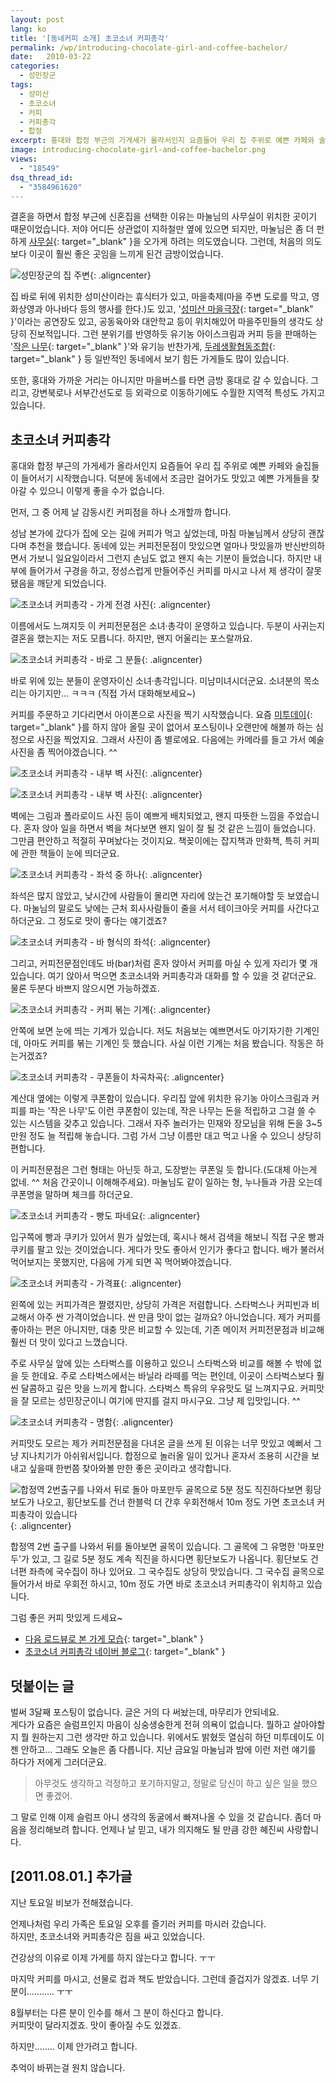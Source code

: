 ```yaml
---
layout: post
lang: ko
title: '[동네커피 소개] 초코소녀 커피총각'
permalink: /wp/introducing-chocolate-girl-and-coffee-bachelor/
date:   2010-03-22
categories:
  - 성민장군
tags:
  - 성미산
  - 초코소녀
  - 커피
  - 커피총각
  - 합정
excerpt: 홍대와 합정 부근의 가게세가 올라서인지 요즘들어 우리 집 주위로 예쁜 카페와 술집들이 들어서기 시작했습니다. 덕분에 동네에서 조금만 걸어가도 맛있고 예쁜 가게들을 찾아갈 수 있으니 이렇게 좋을 수가 없습니다. 먼저, 그 중 어제 날 감동시킨 커피점을 하나 소개할까 합니다. 성남 본가에 갔다가 집에 오는 길에 커피가 먹고 싶었는데, 마침 마눌님께서 상당히 괜찮다며 추천을 했습니다. 동네에 있는 커피전문점이 맛있으면 얼마나 맛있을까 반신반의하면서 가보니 일요일이라서 그런지 손님도 없고 왠지 속는 기분이 들었습니다. 하지만 내부에 들어가서 구경을 하고, 정성스럽게 만들어주신 커피를 마시고 나서 제 생각이 잘못됐음을 깨닫게 되었습니다. 이름에서도 느껴지듯 이 커피전문점은 소녀·총각이 운영하고 있습니다. 두분이 사귀는지 결혼을 했는지는 저도 모릅니다. [...]
image: introducing-chocolate-girl-and-coffee-bachelor.png
views:
  - "18549"
dsq_thread_id:
  - "3584961620"
---
```


결혼을 하면서 합정 부근에 신혼집을 선택한 이유는 마눌님의 사무실이 위치한 곳이기 때문이었습니다. 저야 어디든 상관없이 지하철만 옆에 있으면 되지만, 마눌님은 좀 더 펀하게 [사무실](http://www.uni-nara.com/){: target="_blank" }을 오가게 하려는 의도였습니다. 그런데, 처음의 의도보다 이곳이 훨씬 좋은 곳임을 느끼게 된건 금방이었습니다.

![성민장군의 집 주변](/assets/img/2010/20100321_coffee_14.jpg){: .aligncenter}

집 바로 뒤에 위치한 성미산이라는 휴식터가 있고, 마을축제(마을 주변 도로를 막고, 영화상영과 아나바다 등의 행사를 한다.)도 있고, '[성미산 마을극장](http://cafe.naver.com/sungmisantheater){: target="_blank" }'이라는 공연장도 있고, 공동육아와 대안학교 등이 위치해있어 마을주민들의 생각도 상당히 진보적입니다. 그런 분위기를 반영하듯 유기농 아이스크림과 커피 등을 판매하는 '[작은 나무](http://local.daum.net/map/index.jsp?wx=480270&wy=1127515&level=2&panoid=4135552&zoom=0&pan=341.4799289389079&tilt=7.827535026795633&poi=false&map_type=TYPE_SKYVIEW&map_hybrid=true&map_attribute=ROADVIEW&screenMode=normal){: target="_blank" }'와 유기능 반찬가게, [두레생활협동조합](http://local.daum.net/map/index.jsp?wx=480376&wy=1127541&level=2&panoid=4135565&zoom=0&pan=341.4799289389079&tilt=7.827535026795633&poi=false&map_type=TYPE_SKYVIEW&map_hybrid=true&map_attribute=ROADVIEW&screenMode=normal){: target="_blank" } 등 일반적인 동네에서 보기 힘든 가게들도 많이 있습니다.

또한, 홍대와 가까운 거리는 아니지만 마을버스를 타면 금방 홍대로 갈 수 있습니다. 그리고, 강변북로나 서부간선도로 등 외곽으로 이동하기에도 수월한 지역적 특성도 가지고 있습니다.

## 초코소녀 커피총각

홍대와 합정 부근의 가게세가 올라서인지 요즘들어 우리 집 주위로 예쁜 카페와 술집들이 들어서기 시작했습니다. 덕분에 동네에서 조금만 걸어가도 맛있고 예쁜 가게들을 찾아갈 수 있으니 이렇게 좋을 수가 없습니다.
  
먼저, 그 중 어제 날 감동시킨 커피점을 하나 소개할까 합니다.

성남 본가에 갔다가 집에 오는 길에 커피가 먹고 싶었는데, 마침 마눌님께서 상당히 괜찮다며 추천을 했습니다. 동네에 있는 커피전문점이 맛있으면 얼마나 맛있을까 반신반의하면서 가보니 일요일이라서 그런지 손님도 없고 왠지 속는 기분이 들었습니다. 하지만 내부에 들어가서 구경을 하고, 정성스럽게 만들어주신 커피를 마시고 나서 제 생각이 잘못됐음을 깨닫게 되었습니다.
  
![초코소녀 커피총각 - 가게 전경 사진](/assets/img/2010/20100321_coffee_1.jpg){: .aligncenter}
  
이름에서도 느껴지듯 이 커피전문점은 소녀·총각이 운영하고 있습니다. 두분이 사귀는지 결혼을 했는지는 저도 모릅니다. 하지만, 왠지 어울리는 포스랄까요.

![초코소녀 커피총각 - 바로 그 분들](/assets/img/2010/20100321_coffee_5.jpg){: .aligncenter}
  
바로 위에 있는 분들이 운영자이신 소녀·총각입니다. 미남미녀시더군요. 소녀분의 목소리는 아기지만... ㅋㅋㅋ (직접 가서 대화해보세요~)

커피를 주문하고 기다리면서 아이폰으로 사진을 찍기 시작했습니다. 요즘 [미투데이](http://me2day.net/jangkunblog/){: target="_blank" }를 하지 않아 올릴 곳이 없어서 포스팅이나 오랜만에 해볼까 하는 심정으로 사진을 찍었지요. 그래서 사진이 좀 별로에요. 다음에는 카메라를 들고 가서 예술사진을 좀 찍어야겠습니다. ^^

![초코소녀 커피총각 - 내부 벽 사진](/assets/img/2010/20100321_coffee_11.jpg){: .aligncenter}  

![초코소녀 커피총각 - 내부 벽 사진](/assets/img/2010/20100321_coffee_13.jpg){: .aligncenter}
  
벽에는 그림과 폴라로이드 사진 등이 예쁘게 배치되었고, 왠지 따뜻한 느낌을 주었습니다. 혼자 앉아 일을 하면서 벽을 쳐다보면 왠지 일이 잘 될 것 같은 느낌이 들었습니다. 그만큼 편안하고 적절히 꾸며놨다는 것이지요. 책꽂이에는 잡지책과 만화책, 특히 커피에 관한 책들이 눈에 띄더군요.

![초코소녀 커피총각 - 좌석 중 하나](/assets/img/2010/20100321_coffee_10.jpg){: .aligncenter}
  
좌석은 많지 않았고, 낮시간에 사람들이 몰리면 자리에 앉는건 포기해야할 듯 보였습니다. 마눌님의 말로도 낮에는 근처 회사사람들이 줄을 서서 테이크아웃 커피를 사간다고 하더군요. 그 정도로 맛이 좋다는 얘기겠죠?

![초코소녀 커피총각 - 바 형식의 좌석](/assets/img/2010/20100321_coffee_4.jpg){: .aligncenter}
  
그리고, 커피전문점인데도 바(bar)처럼 혼자 앉아서 커피를 마실 수 있게 자리가 몇 개 있습니다. 여기 앉아서 먹으면 초코소녀와 커피총각과 대화를 할 수 있을 것 같더군요. 물론 두분다 바쁘지 않으시면 가능하겠죠.

![초코소녀 커피총각 - 커피 볶는 기계](/assets/img/2010/20100321_coffee_6.jpg){: .aligncenter}
  
안쪽에 보면 눈에 띄는 기계가 있습니다. 저도 처음보는 예쁘면서도 아기자기한 기계인데, 아마도 커피를 볶는 기계인 듯 했습니다. 사실 이런 기계는 처음 봤습니다. 작동은 하는거겠죠?

![초코소녀 커피총각 - 쿠폰들이 차곡차곡](/assets/img/2010/20100321_coffee_7.jpg){: .aligncenter}
  
계산대 옆에는 이렇게 쿠폰함이 있습니다. 우리집 앞에 위치한 유기농 아이스크림과 커피를 파는 '작은 나무'도 이런 쿠폰함이 있는데, 작은 나무는 돈을 적립하고 그걸 쓸 수 있는 시스템을 갖추고 있습니다. 그래서 자주 놀러가는 민재와 장모님을 위해 돈을 3~5만원 정도 늘 적립해 놓습니다. 그럼 가서 그냥 이름만 대고 먹고 나올 수 있으니 상당히 편합니다.

이 커피전문점은 그런 형태는 아닌듯 하고, 도장받는 쿠폰일 듯 합니다.(도대체 아는게 없네. ^^ 처음 간곳이니 이해해주세요). 마눌님도 같이 일하는 형, 누나들과 가끔 오는데 쿠폰명을 말하며 체크를 하더군요.

![초코소녀 커피총각 - 빵도 파네요](/assets/img/2010/20100321_coffee_2.jpg){: .aligncenter}
  
입구쪽에 빵과 쿠키가 있어서 뭔가 싶었는데, 혹시나 해서 검색을 해보니 직접 구운 빵과 쿠키를 팔고 있는 것이었습니다. 게다가 맛도 좋아서 인기가 좋다고 합니다. 배가 불러서 먹어보지는 못했지만, 다음에 가게 되면 꼭 먹어봐야겠습니다.

![초코소녀 커피총각 - 가격표](/assets/img/2010/20100321_coffee_9.jpg){: .aligncenter}
  
왼쪽에 있는 커피가격은 짤렸지만, 상당히 가격은 저렴합니다. 스타벅스나 커피빈과 비교해서 아주 싼 가격이었습니다. 싼 만큼 맛이 없는 걸까요? 아니었습니다. 제가 커피를 좋아하는 편은 아니지만, 대충 맛은 비교할 수 있는데, 기존 메이저 커피전문점과 비교해 훨씬 더 맛이 있다고 느꼈습니다.

주로 사무실 앞에 있는 스타벅스를 이용하고 있으니 스타벅스와 비교를 해볼 수 밖에 없을 듯 한데요. 주로 스타벅스에서는 바닐라 라떼를 먹는 편인데, 이곳이 스타벅스보다 훨씬 달콤하고 깊은 맛을 느끼게 합니다. 스타벅스 특유의 우유맛도 덜 느껴지구요. 커피맛을 잘 모르는 성민장군이니 여기에 딴지를 걸지 마시구요. 그냥 제 입맛입니다. ^^

![초코소녀 커피총각 - 명함](/assets/img/2010/20100321_coffee_3.jpg){: .aligncenter}
  
커피맛도 모르는 제가 커피전문점을 다녀온 글을 쓰게 된 이유는 너무 맛있고 예뻐서 그냥 지나치기가 아쉬워서입니다. 합정으로 놀러올 일이 있거나 혼자서 조용히 시간을 보내고 싶을때 한번쯤 찾아와볼 만한 좋은 곳이라고 생각합니다.

![합정역 2번출구를 나와서 뒤로 돌아 마포만두 골목으로 5분 정도 직진하다보면 횡당보도가 나오고, 횡단보도를 건너 한블럭 더 간후 우회전해서 10m 정도 가면 초코소녀 커피총각이 있습니다](/assets/img/2010/20100321_coffee_15.jpg){: .aligncenter}
  
합정역 2번 출구를 나와서 뒤를 돌아보면 골목이 있습니다. 그 골목에 그 유명한 '마포만두'가 있고, 그 길로 5분 정도 계속 직진을 하시다면 횡단보도가 나옵니다. 횡단보도 건너편 좌측에 국수집이 하나 있어요. 그 국수집도 상당히 맛있습니다. 그 국수집 골목으로 들어가서 바로 우회전 하시고, 10m 정도 가면 바로 초코소녀 커피총각이 위치하고 있습니다.

그럼 좋은 커피 맛있게 드세요~

  * [다음 로드뷰로 본 가게 모습](http://local.daum.net/map/index.jsp?wx=480922&wy=1126568&level=1&panoid=4137985&zoom=0&pan=349.471900514471&tilt=10.026761414789405&poi=false&map_type=TYPE_SKYVIEW&map_hybrid=true&map_attribute=ROADVIEW&screenMode=normal){: target="_blank" }
  * [초코소녀 커피총각 네이버 블로그](http://blog.naver.com/cafe_cgcm/){: target="_blank" }

## 덧붙이는 글

벌써 3달째 포스팅이 없습니다. 글은 거의 다 써놨는데, 마무리가 안되네요.  
게다가 요즘은 슬럼프인지 마음이 싱숭생숭한게 전혀 의욕이 없습니다. 뭘하고 살아야할지 뭘 원하는지 그런 생각만 하고 있습니다. 위에서도 밝혔듯 열심히 하던 미투데이도 이젠 안하고...
그래도 오늘은 좀 다릅니다. 지난 금요일 마눌님과 밤에 이런 저런 얘기를 하다가 저에게 그러더군요.

> 아무것도 생각하고 걱정하고 포기하지말고, 정말로 당신이 하고 싶은 일을 했으면 좋겠어.

그 말로 인해 이제 슬럼프 아니 생각의 동굴에서 빠져나올 수 있을 것 같습니다. 좀더 마음을 정리해보려 합니다. 언제나 날 믿고, 내가 의지해도 될 만큼 강한 혜진씨 사랑합니다.

## [2011.08.01.] 추가글

지난 토요일 비보가 전해졌습니다.
  
언제나처럼 우리 가족은 토요일 오후를 즐기러 커피를 마시러 갔습니다.  
하지만, 초코소녀와 커피총각은 짐을 싸고 있었습니다.
  
건강상의 이유로 이제 가게를 하지 않는다고 합니다. ㅜㅜ

마지막 커피를 마시고, 선물로 컵과 책도 받았습니다. 그런데 즐겁지가 않겠죠. 너무 기분이........... ㅜㅜ

8월부터는 다른 분이 인수를 해서 그 분이 하신다고 합니다.  
커피맛이 달라지겠죠. 맛이 좋아질 수도 있겠죠.

하지만........ 이제 안가려고 합니다.
  
추억이 바뀌는걸 원치 않습니다.